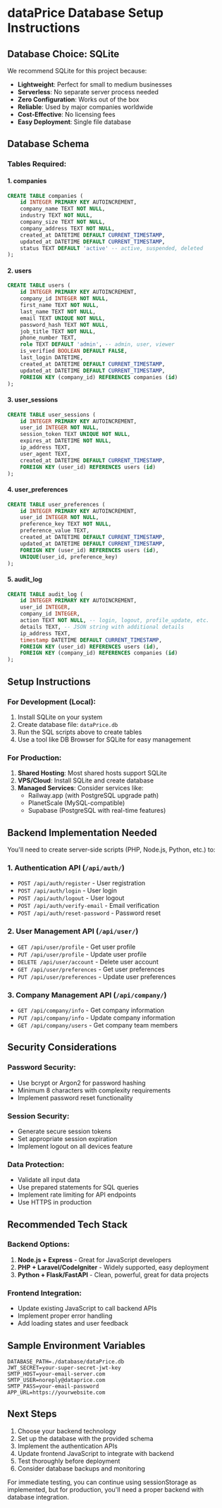 # dataPrice Database Setup Instructions

## Database Choice: SQLite
We recommend SQLite for this project because:
- **Lightweight**: Perfect for small to medium businesses
- **Serverless**: No separate server process needed
- **Zero Configuration**: Works out of the box
- **Reliable**: Used by major companies worldwide
- **Cost-Effective**: No licensing fees
- **Easy Deployment**: Single file database

## Database Schema

### Tables Required:

#### 1. companies
```sql
CREATE TABLE companies (
    id INTEGER PRIMARY KEY AUTOINCREMENT,
    company_name TEXT NOT NULL,
    industry TEXT NOT NULL,
    company_size TEXT NOT NULL,
    company_address TEXT NOT NULL,
    created_at DATETIME DEFAULT CURRENT_TIMESTAMP,
    updated_at DATETIME DEFAULT CURRENT_TIMESTAMP,
    status TEXT DEFAULT 'active' -- active, suspended, deleted
);
```

#### 2. users
```sql
CREATE TABLE users (
    id INTEGER PRIMARY KEY AUTOINCREMENT,
    company_id INTEGER NOT NULL,
    first_name TEXT NOT NULL,
    last_name TEXT NOT NULL,
    email TEXT UNIQUE NOT NULL,
    password_hash TEXT NOT NULL,
    job_title TEXT NOT NULL,
    phone_number TEXT,
    role TEXT DEFAULT 'admin', -- admin, user, viewer
    is_verified BOOLEAN DEFAULT FALSE,
    last_login DATETIME,
    created_at DATETIME DEFAULT CURRENT_TIMESTAMP,
    updated_at DATETIME DEFAULT CURRENT_TIMESTAMP,
    FOREIGN KEY (company_id) REFERENCES companies (id)
);
```

#### 3. user_sessions
```sql
CREATE TABLE user_sessions (
    id INTEGER PRIMARY KEY AUTOINCREMENT,
    user_id INTEGER NOT NULL,
    session_token TEXT UNIQUE NOT NULL,
    expires_at DATETIME NOT NULL,
    ip_address TEXT,
    user_agent TEXT,
    created_at DATETIME DEFAULT CURRENT_TIMESTAMP,
    FOREIGN KEY (user_id) REFERENCES users (id)
);
```

#### 4. user_preferences
```sql
CREATE TABLE user_preferences (
    id INTEGER PRIMARY KEY AUTOINCREMENT,
    user_id INTEGER NOT NULL,
    preference_key TEXT NOT NULL,
    preference_value TEXT,
    created_at DATETIME DEFAULT CURRENT_TIMESTAMP,
    updated_at DATETIME DEFAULT CURRENT_TIMESTAMP,
    FOREIGN KEY (user_id) REFERENCES users (id),
    UNIQUE(user_id, preference_key)
);
```

#### 5. audit_log
```sql
CREATE TABLE audit_log (
    id INTEGER PRIMARY KEY AUTOINCREMENT,
    user_id INTEGER,
    company_id INTEGER,
    action TEXT NOT NULL, -- login, logout, profile_update, etc.
    details TEXT, -- JSON string with additional details
    ip_address TEXT,
    timestamp DATETIME DEFAULT CURRENT_TIMESTAMP,
    FOREIGN KEY (user_id) REFERENCES users (id),
    FOREIGN KEY (company_id) REFERENCES companies (id)
);
```

## Setup Instructions

### For Development (Local):
1. Install SQLite on your system
2. Create database file: `dataPrice.db`
3. Run the SQL scripts above to create tables
4. Use a tool like DB Browser for SQLite for easy management

### For Production:
1. **Shared Hosting**: Most shared hosts support SQLite
2. **VPS/Cloud**: Install SQLite and create database
3. **Managed Services**: Consider services like:
   - Railway.app (with PostgreSQL upgrade path)
   - PlanetScale (MySQL-compatible)
   - Supabase (PostgreSQL with real-time features)

## Backend Implementation Needed

You'll need to create server-side scripts (PHP, Node.js, Python, etc.) to:

### 1. Authentication API (`/api/auth/`)
- `POST /api/auth/register` - User registration
- `POST /api/auth/login` - User login
- `POST /api/auth/logout` - User logout
- `POST /api/auth/verify-email` - Email verification
- `POST /api/auth/reset-password` - Password reset

### 2. User Management API (`/api/user/`)
- `GET /api/user/profile` - Get user profile
- `PUT /api/user/profile` - Update user profile
- `DELETE /api/user/account` - Delete user account
- `GET /api/user/preferences` - Get user preferences
- `PUT /api/user/preferences` - Update user preferences

### 3. Company Management API (`/api/company/`)
- `GET /api/company/info` - Get company information
- `PUT /api/company/info` - Update company information
- `GET /api/company/users` - Get company team members

## Security Considerations

### Password Security:
- Use bcrypt or Argon2 for password hashing
- Minimum 8 characters with complexity requirements
- Implement password reset functionality

### Session Security:
- Generate secure session tokens
- Set appropriate session expiration
- Implement logout on all devices feature

### Data Protection:
- Validate all input data
- Use prepared statements for SQL queries
- Implement rate limiting for API endpoints
- Use HTTPS in production

## Recommended Tech Stack

### Backend Options:
1. **Node.js + Express** - Great for JavaScript developers
2. **PHP + Laravel/CodeIgniter** - Widely supported, easy deployment
3. **Python + Flask/FastAPI** - Clean, powerful, great for data projects

### Frontend Integration:
- Update existing JavaScript to call backend APIs
- Implement proper error handling
- Add loading states and user feedback

## Sample Environment Variables
```env
DATABASE_PATH=./database/dataPrice.db
JWT_SECRET=your-super-secret-jwt-key
SMTP_HOST=your-email-server.com
SMTP_USER=noreply@dataprice.com
SMTP_PASS=your-email-password
APP_URL=https://yourwebsite.com
```

## Next Steps
1. Choose your backend technology
2. Set up the database with the provided schema
3. Implement the authentication APIs
4. Update frontend JavaScript to integrate with backend
5. Test thoroughly before deployment
6. Consider database backups and monitoring

For immediate testing, you can continue using sessionStorage as implemented, but for production, you'll need a proper backend with database integration.